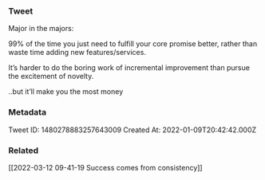 ### Tweet
Major in the majors:

99% of the time you just need to fulfill your core promise better, rather than waste time adding new features/services. 

It’s harder to do the boring work of incremental improvement than pursue the excitement of novelty.

..but it’ll make you the most money

### Metadata
Tweet ID: 1480278883257643009
Created At: 2022-01-09T20:42:42.000Z

### Related
[[2022-03-12 09-41-19 Success comes from consistency]]
